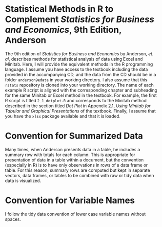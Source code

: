 # Statistical Methods in R to Complement *Statistics for Business and Economics*, 9th Edition, Anderson

The 9th edition of *Statistics for Business and Economics* by Anderson, *et. al*, describes methods
for statistical analysis of data using Excel and Minitab. Here, I will provide the equivalent
methods in the R programming language. I assume you have access to the textbook including the data
provided in the accompanying CD, and the data from the CD should be in a folder `anderson9edata` 
in your working directory. I also assume that this `rstats` repository is cloned into your working 
directory. The name of each example R script is aligned with the corresponding chapter and 
subheading for the same Minitab or Excel method in the textbook. For example, the first R script is titled
`2_1_dotplot.R` and corresponds to the Minitab method described in the section titled *Dot Plot* in
Appendix 2.1, *Using Minitab for Tabular and Graphical Presentations* of the textbook. Finally, I assume
that you have the `xlsx` package available and that it is loaded.

# Convention for Summarized Data

Many times, when Anderson presents data in a table, he includes a summary row with totals for each
column. This is appropriate for presentation of data in a table within a document, but the convention
(especially in R) is to have only observations in rows of a data frame or table. For this
reason, summary rows are computed but kept in separate vectors, data frames, or tables to be combined
with raw or tidy data when data is visualized.

# Convention for Variable Names

I follow the tidy data convention of lower case variable names without spaces.
